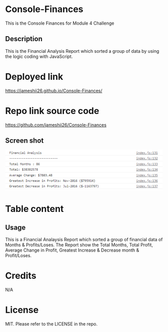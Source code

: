 # Console-Finances
This is the Console Finances for Module 4 Challenge

## Description
This is the Financial Analysis Report which sorted a group of data by using the logic coding with JavaScript. 

# Deployed link
https://jameshii26.github.io/Console-Finances/

# Repo link source code
https://github.com/jameshii26/Console-Finances

## Screen shot
![alt text](/screenshot.PNG)

# Table content

## Usage
This is a Financial Analaysis Report which sorted a group of financial data of Months & Profits/Loses. The Report show the Total Months, Total Profit, Average Change in Profit, Greatest Increase & Decrease month & Profit/Loses.

# Credits
N/A

# License
MIT. Please refer to the LICENSE in the repo.
